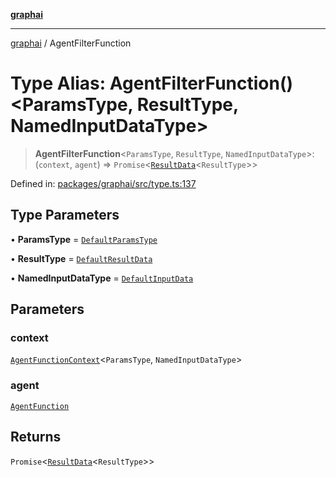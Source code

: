[**graphai**](../README.md)

***

[graphai](../globals.md) / AgentFilterFunction

# Type Alias: AgentFilterFunction()\<ParamsType, ResultType, NamedInputDataType\>

> **AgentFilterFunction**\<`ParamsType`, `ResultType`, `NamedInputDataType`\>: (`context`, `agent`) => `Promise`\<[`ResultData`](ResultData.md)\<`ResultType`\>\>

Defined in: [packages/graphai/src/type.ts:137](https://github.com/kawamataryo/graphai/blob/d1a2c5ee2f62deae7af78fb66f65face3cfa29fb/packages/graphai/src/type.ts#L137)

## Type Parameters

• **ParamsType** = [`DefaultParamsType`](DefaultParamsType.md)

• **ResultType** = [`DefaultResultData`](DefaultResultData.md)

• **NamedInputDataType** = [`DefaultInputData`](DefaultInputData.md)

## Parameters

### context

[`AgentFunctionContext`](AgentFunctionContext.md)\<`ParamsType`, `NamedInputDataType`\>

### agent

[`AgentFunction`](AgentFunction.md)

## Returns

`Promise`\<[`ResultData`](ResultData.md)\<`ResultType`\>\>
